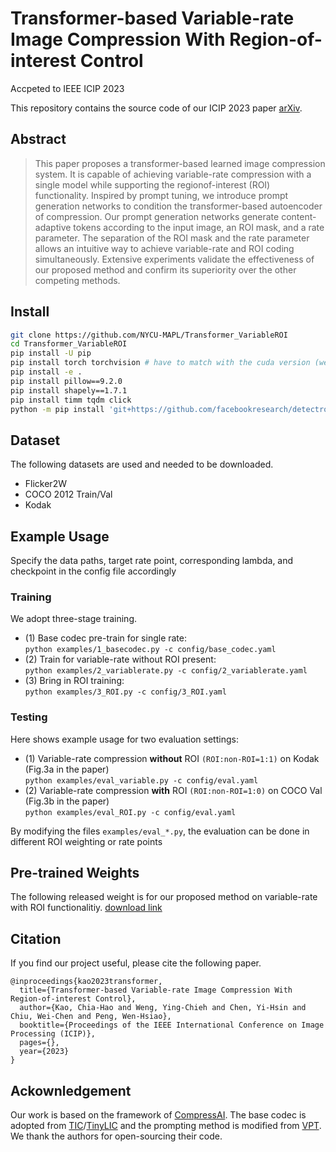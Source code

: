 # Transformer-based Variable-rate Image Compression With Region-of-interest Control
Accpeted to IEEE ICIP 2023

This repository contains the source code of our ICIP 2023 paper [arXiv](https://arxiv.org/abs/2306.05085).

## Abstract
>This paper proposes a transformer-based learned image compression system. It is capable of achieving variable-rate compression with a single model while supporting the regionof-interest (ROI) functionality. Inspired by prompt tuning, we introduce prompt generation networks to condition the transformer-based autoencoder of compression. Our prompt generation networks generate content-adaptive tokens according to the input image, an ROI mask, and a rate parameter. The separation of the ROI mask and the rate parameter allows an intuitive way to achieve variable-rate and ROI coding simultaneously. Extensive experiments validate the effectiveness of our proposed method and confirm its superiority over the other competing methods.

## Install
```bash
git clone https://github.com/NYCU-MAPL/Transformer_VariableROI
cd Transformer_VariableROI
pip install -U pip
pip install torch torchvision # have to match with the cuda version (we use 1.12.0+cu113)
pip install -e .
pip install pillow==9.2.0
pip install shapely==1.7.1
pip install timm tqdm click
python -m pip install 'git+https://github.com/facebookresearch/detectron2.git'
```

## Dataset
The following datasets are used and needed to be downloaded.
- Flicker2W
- COCO 2012 Train/Val
- Kodak

## Example Usage
Specify the data paths, target rate point, corresponding lambda, and checkpoint in the config file accordingly

### Training
We adopt three-stage training. 
- (1) Base codec pre-train for single rate:  <br>`python examples/1_basecodec.py -c config/base_codec.yaml`
- (2) Train for variable-rate without ROI present:  <br>`python examples/2_variablerate.py -c config/2_variablerate.yaml`
- (3) Bring in ROI training:  <br>`python examples/3_ROI.py -c config/3_ROI.yaml`

### Testing
Here shows example usage for two evaluation settings:
- (1) Variable-rate compression **without** ROI `(ROI:non-ROI=1:1)` on Kodak (Fig.3a in the paper) <br>
`python examples/eval_variable.py -c config/eval.yaml`
- (2) Variable-rate compression **with** ROI `(ROI:non-ROI=1:0)` on COCO Val (Fig.3b in the paper) <br>
`python examples/eval_ROI.py -c config/eval.yaml`

By modifying the files `examples/eval_*.py`, the evaluation can be done in different ROI weighting or rate points

## Pre-trained Weights
The following released weight is for our proposed method on variable-rate with ROI functionalitiy.
[download link](http://mapl.nctu.edu.tw/TransTIC_Weights/transformer_variablerate_roi.tar)

## Citation
If you find our project useful, please cite the following paper.
```
@inproceedings{kao2023transformer,
  title={Transformer-based Variable-rate Image Compression With Region-of-interest Control},
  author={Kao, Chia-Hao and Weng, Ying-Chieh and Chen, Yi-Hsin and Chiu, Wei-Chen and Peng, Wen-Hsiao},
  booktitle={Proceedings of the IEEE International Conference on Image Processing (ICIP)},
  pages={},
  year={2023}
}
```

## Ackownledgement
Our work is based on the framework of [CompressAI](https://github.com/InterDigitalInc/CompressAI). The base codec is adopted from [TIC](https://github.com/lumingzzz/TIC)/[TinyLIC](https://github.com/lumingzzz/TinyLIC) and the prompting method is modified from [VPT](https://github.com/KMnP/vpt). We thank the authors for open-sourcing their code.
